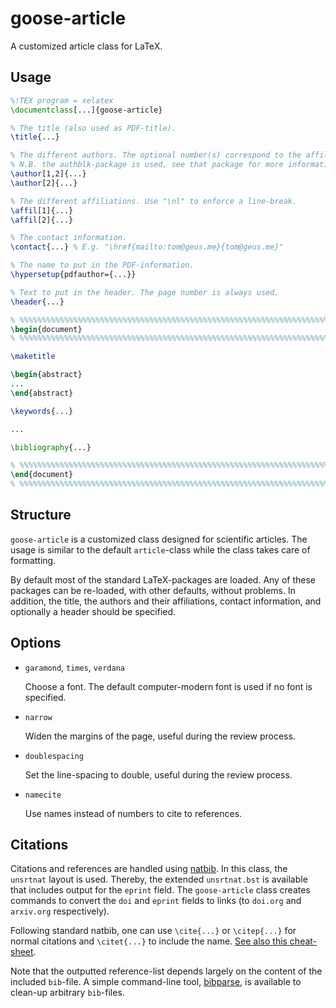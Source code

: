 # goose-article

A customized article class for LaTeX.

## Usage

```latex
%!TEX program = xelatex
\documentclass[...]{goose-article}

% The title (also used as PDF-title).
\title{...}

% The different authors. The optional number(s) correspond to the affiliations.
% N.B. the authblk-package is used, see that package for more information.
\author[1,2]{...}
\author[2]{...}

% The different affiliations. Use "\nl" to enforce a line-break.
\affil[1]{...}
\affil[2]{...}

% The contact information.
\contact{...} % E.g. "\href{mailto:tom@geus.me}{tom@geus.me}"

% The name to put in the PDF-information.
\hypersetup{pdfauthor={...}}

% Text to put in the header. The page number is always used.
\header{...}

% %%%%%%%%%%%%%%%%%%%%%%%%%%%%%%%%%%%%%%%%%%%%%%%%%%%%%%%%%%%%%%%%%%%%%%%%%%%%%
\begin{document}
% %%%%%%%%%%%%%%%%%%%%%%%%%%%%%%%%%%%%%%%%%%%%%%%%%%%%%%%%%%%%%%%%%%%%%%%%%%%%%

\maketitle

\begin{abstract}
...
\end{abstract}

\keywords{...}

...

\bibliography{...}

% %%%%%%%%%%%%%%%%%%%%%%%%%%%%%%%%%%%%%%%%%%%%%%%%%%%%%%%%%%%%%%%%%%%%%%%%%%%%%
\end{document}
% %%%%%%%%%%%%%%%%%%%%%%%%%%%%%%%%%%%%%%%%%%%%%%%%%%%%%%%%%%%%%%%%%%%%%%%%%%%%%
```

## Structure

`goose-article` is a customized class designed for scientific articles. The usage is similar to the default `article`-class while the class takes care of formatting.

By default most of the standard LaTeX-packages are loaded. Any of these packages can be re-loaded, with other defaults, without problems. In addition, the title, the authors and their affiliations, contact information, and optionally a header should be specified.

## Options

*   `garamond`, `times`, `verdana`

    Choose a font. The default computer-modern font is used if no font is specified.

*   `narrow`

    Widen the margins of the page, useful during the review process.

*   `doublespacing`

    Set the line-spacing to double, useful during the review process.

*   `namecite`

    Use names instead of numbers to cite to references.

## Citations

Citations and references are handled using [natbib](http://ctan.org/pkg/natbib). In this class, the `unsrtnat` layout is used. Thereby, the extended `unsrtnat.bst` is available that includes output for the `eprint` field. The `goose-article` class creates commands to convert the `doi` and `eprint` fields to links (to `doi.org` and `arxiv.org` respectively).

Following standard natbib, one can use `\cite{...}` or `\citep{...}` for normal citations and `\citet{...}` to include the name. [See also this cheat-sheet](http://merkel.texture.rocks/Latex/natbib.php).

Note that the outputted reference-list depends largely on the content of the included `bib`-file. A simple command-line tool, [bibparse](#bibparse), is available to clean-up arbitrary `bib`-files.

